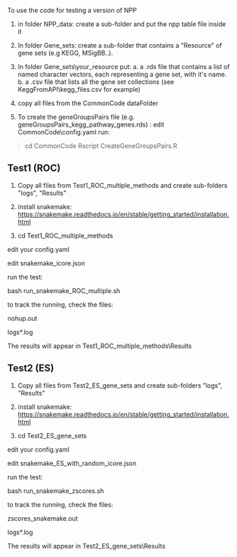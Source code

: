 To use the code for testing a version of NPP

1. in folder NPP_data: create a sub-folder and put the npp table file inside it

2. In folder Gene_sets: create a sub-folder that contains a "Resource" of gene sets (e.g KEGG, MSigBB..).

3. In folder Gene_sets\your_resource put:
  a. a .rds file that contains a list of named character vectors, each representing a gene set, with it's name.
  b. a .csv file that lists all the gene set collections (see KeggFromAPI\kegg_files.csv for example)

4. copy all files from the CommonCode dataFolder

5. To create the geneGroupsPairs file (e.g. geneGroupsPairs_kegg_pathway_genes.rds) :
edit CommonCode\config.yaml
run:
> cd CommonCode
> Rscript CreateGeneGroupsPairs.R

Test1 (ROC)
----------
1. Copy all files from Test1_ROC_multiple_methods and create sub-folders "logs", "Results"

2. install snakemake:
https://snakemake.readthedocs.io/en/stable/getting_started/installation.html

3. cd Test1_ROC_multiple_methods

edit your config.yaml

edit snakemake_icore.json

run the test:

bash run_snakemake_ROC_multiple.sh

to track the running, check the files:

nohup.out

logs\*.log

The results will appear in Test1_ROC_multiple_methods\Results

Test2 (ES)
----------
1. Copy all files from Test2_ES_gene_sets and create sub-folders "logs", "Results"

2. install snakemake:
https://snakemake.readthedocs.io/en/stable/getting_started/installation.html

3. cd Test2_ES_gene_sets

edit your config.yaml

edit snakemake_ES_with_random_icore.json

run the test:

bash run_snakemake_zscores.sh

to track the running, check the files:

zscores_snakemake.out

logs\*.log


The results will appear in Test2_ES_gene_sets\Results

